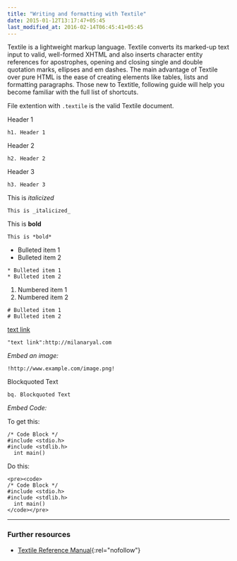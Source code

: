 ```yaml
---
title: "Writing and formatting with Textile"
date: 2015-01-12T13:17:47+05:45
last_modified_at: 2016-02-14T06:45:41+05:45
---
```


Textile is a lightweight markup language. Textile converts its marked-up text input to valid, well-formed XHTML and also inserts character entity references for apostrophes, opening and closing single and double quotation marks, ellipses and em dashes. The main advantage of Textile over pure HTML is the ease of creating elements like tables, lists and formatting paragraphs. Those new to Textitle, following guide will help you become familiar with the full list of shortcuts.

File extention with `.textile` is the valid Textile document.

Header 1

```text
h1. Header 1
```

Header 2

```text
h2. Header 2
```

Header 3

```text
h3. Header 3
```

This is *italicized*

```text
This is _italicized_
```

This is **bold**

```text
This is *bold*
```

* Bulleted item 1
* Bulleted item 2

```text
* Bulleted item 1
* Bulleted item 2
```

1. Numbered item 1
2. Numbered item 2

```text
# Bulleted item 1
# Bulleted item 2
```

[text link](http://milanaryal.com)

```text
"text link":http://milanaryal.com
```

*Embed an image:*

```text
!http://www.example.com/image.png!
```

Blockquoted Text

```text
bq. Blockquoted Text
```

*Embed Code:*

To get this:

```text
/* Code Block */
#include <stdio.h>
#include <stdlib.h>
  int main()
```

Do this:

```text
<pre><code>
/* Code Block */
#include <stdio.h>
#include <stdlib.h>
  int main()
</code></pre>
```

---

### Further resources

* [Textile Reference Manual](http://redcloth.org/textile){:rel="nofollow"}
